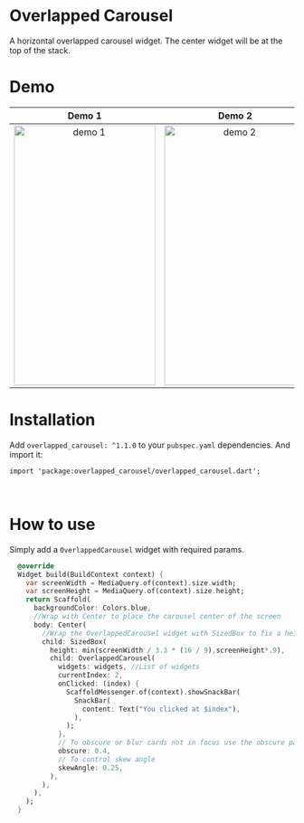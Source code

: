 # Overlapped Carousel

A horizontal overlapped carousel widget. The center widget will be at the top of the stack.

# Demo

|                                                                          Demo 1                                                                          |                                                                            Demo 2                                                                            |
|:--------------------------------------------------------------------------------------------------------------------------------------------------------:|:------------------------------------------------------------------------------------------------------------------------------------------------------------:|
| <img src="https://user-images.githubusercontent.com/42492040/144290050-b45603df-42c9-48e0-b29e-5b68205ffc63.gif" width="250" height="460" alt="demo 1"/> | <img src="https://github.com/yashas-hm/overlapped_carousel/assets/64674824/7146b81c-decc-42d1-a702-93bd8f12d492.gif" width="250" height="460" alt="demo 2"/> |

# Installation

Add `overlapped_carousel: ^1.1.0` to your `pubspec.yaml` dependencies. And import it:

```
import 'package:overlapped_carousel/overlapped_carousel.dart';
```

<br>

# How to use

Simply add a `OverlappedCarousel` widget with required params.

``` dart 
  @override
  Widget build(BuildContext context) {
    var screenWidth = MediaQuery.of(context).size.width;
    var screenHeight = MediaQuery.of(context).size.height;
    return Scaffold(
      backgroundColor: Colors.blue,
      //Wrap with Center to place the carousel center of the screen
      body: Center(
        //Wrap the OverlappedCarousel widget with SizedBox to fix a height. No need to specify width.
        child: SizedBox(
          height: min(screenWidth / 3.3 * (16 / 9),screenHeight*.9),
          child: OverlappedCarousel(
            widgets: widgets, //List of widgets
            currentIndex: 2,
            onClicked: (index) {
              ScaffoldMessenger.of(context).showSnackBar(
                SnackBar(
                  content: Text("You clicked at $index"),
                ),
              );
            },
            // To obscure or blur cards not in focus use the obscure parameter.
            obscure: 0.4,
            // To control skew angle
            skewAngle: 0.25,
          ),
        ),
      ),
    );
  }
```
